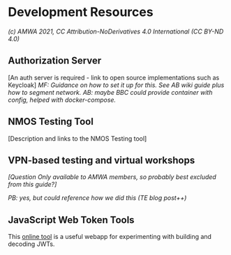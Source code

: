 
# Development Resources 
_(c) AMWA 2021, CC Attribution-NoDerivatives 4.0 International (CC BY-ND 4.0)_
## Authorization Server
[An auth server is required - link to open source implementations such as Keycloak]
_MF: Guidance on how to set it up for this. See AB wiki guide plus how to segment network. AB: maybe BBC could provide container with config, helped with docker-compose._  
  
## NMOS Testing Tool
[Description and links to the NMOS Testing tool]  
  
## VPN-based testing and virtual workshops
_[Question Only available to AMWA members, so probably best excluded from this guide?]_

_PB: yes, but could reference how we did this (TE blog post++)_
## JavaScript Web Token Tools
This [online tool](https://jwt.io/#debugger-io) is a useful webapp for experimenting with building and decoding JWTs.
<!--stackedit_data:
eyJoaXN0b3J5IjpbMjA5ODY0ODZdfQ==
-->